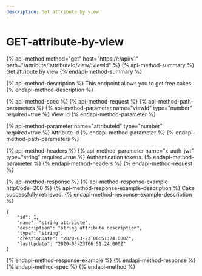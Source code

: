 ```yaml
---
description: Get attribute by view
---
```


# GET-attribute-by-view

{% api-method method="get" host="https://<host>:<port>/api/v1" path="/attribute/:attributeId/view/:viewId" %}
{% api-method-summary %}
Get attribute by view
{% endapi-method-summary %}

{% api-method-description %}
This endpoint allows you to get free cakes.
{% endapi-method-description %}

{% api-method-spec %}
{% api-method-request %}
{% api-method-path-parameters %}
{% api-method-parameter name="viewId" type="number" required=true %}
View Id
{% endapi-method-parameter %}

{% api-method-parameter name="attributeId" type="number" required=true %}
Attribute Id
{% endapi-method-parameter %}
{% endapi-method-path-parameters %}

{% api-method-headers %}
{% api-method-parameter name="x-auth-jwt" type="string" required=true %}
Authentication tokens.
{% endapi-method-parameter %}
{% endapi-method-headers %}
{% endapi-method-request %}

{% api-method-response %}
{% api-method-response-example httpCode=200 %}
{% api-method-response-example-description %}
Cake successfully retrieved.
{% endapi-method-response-example-description %}

```
{
    "id": 1,
    "name": "string attribute",
    "description": "string attribute description",
    "type": "string",
    "creationDate": "2020-03-23T06:51:24.000Z",
    "lastUpdate": "2020-03-23T06:51:24.000Z"
}
```
{% endapi-method-response-example %}
{% endapi-method-response %}
{% endapi-method-spec %}
{% endapi-method %}




